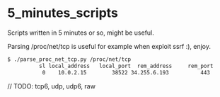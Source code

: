 # 5_minutes_scripts
Scripts written in 5 minutes or so, might be useful.

Parsing /proc/net/tcp is useful for example when exploit ssrf :), enjoy.
```sh
$ ./parse_proc_net_tcp.py /proc/net/tcp
          sl local_address   local_port  rem_address     rem_port           st     tx_queue     rx_queue           tr      tm_when     retrnsmt          uid      timeout        inode 
           0    10.0.2.15        38522 34.255.6.193          443           01     00000000     00000000           02     000086EB     00000000            0            0        63871 

```
// TODO: tcp6, udp, udp6, raw
